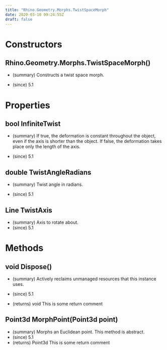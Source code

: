 ```yaml
---
title: "Rhino.Geometry.Morphs.TwistSpaceMorph"
date: 2020-03-10 09:24:55Z
draft: false
---
```


# Constructors
## Rhino.Geometry.Morphs.TwistSpaceMorph()
- (summary) 
     Constructs a twist space morph.
     
- (since) 5.1
# Properties
## bool InfiniteTwist
- (summary) 
     If true, the deformation is constant throughout the object, even if the axis is shorter than the object. 
     If false, the deformation takes place only the length of the axis.
     
- (since) 5.1
## double TwistAngleRadians
- (summary) 
     Twist angle in radians.
     
- (since) 5.1
## Line TwistAxis
- (summary) Axis to rotate about.
- (since) 5.1
# Methods
## void Dispose()
- (summary) 
     Actively reclaims unmanaged resources that this instance uses.
     
- (since) 5.1
- (returns) void This is some return comment
## Point3d MorphPoint(Point3d point)
- (summary) Morphs an Euclidean point. This method is abstract.
- (since) 5.1
- (returns) Point3d This is some return comment
